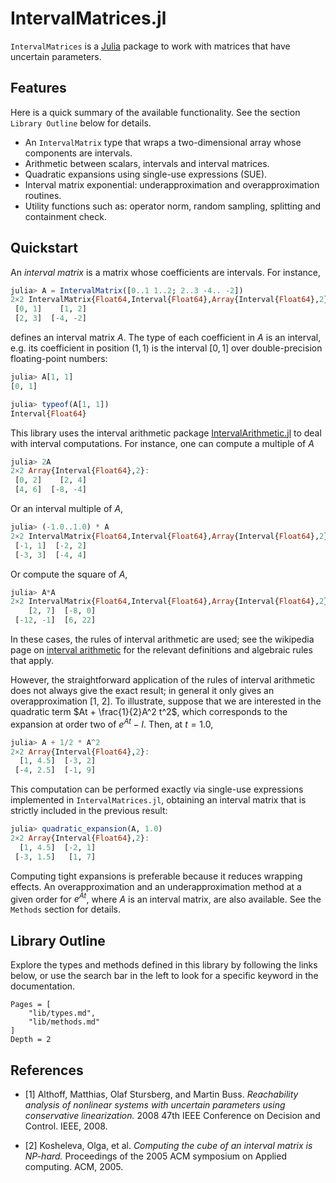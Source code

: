 # IntervalMatrices.jl

`IntervalMatrices` is a [Julia](http://julialang.org) package to work with
matrices that have uncertain parameters.

## Features

Here is a quick summary of the available functionality.
See the section `Library Outline` below for details.

- An `IntervalMatrix` type that wraps a two-dimensional array whose components
  are intervals.
- Arithmetic between scalars, intervals and interval matrices.
- Quadratic expansions using single-use expressions (SUE).
- Interval matrix exponential: underapproximation and overapproximation routines.
- Utility functions such as: operator norm, random sampling, splitting and
  containment check.

## Quickstart

An *interval matrix* is a matrix whose coefficients are intervals. For instance,

```julia
julia> A = IntervalMatrix([0..1 1..2; 2..3 -4.. -2])
2×2 IntervalMatrix{Float64,Interval{Float64},Array{Interval{Float64},2}}:
 [0, 1]    [1, 2]
 [2, 3]  [-4, -2]
```
defines an interval matrix $A$. The type of each coefficient in $A$ is an interval,
e.g. its coefficient in position $(1, 1)$ is the interval $[0, 1]$ over double-precision
floating-point numbers:

```julia
julia> A[1, 1]
[0, 1]

julia> typeof(A[1, 1])
Interval{Float64}
```
This library uses the interval arithmetic package
[IntervalArithmetic.jl](https://github.com/JuliaIntervals/IntervalArithmetic.jl)
to deal with interval computations. For instance, one can compute a multiple
of $A$

```julia
julia> 2A
2×2 Array{Interval{Float64},2}:
 [0, 2]    [2, 4]
 [4, 6]  [-8, -4]
```
Or an interval multiple of $A$,

```julia
julia> (-1.0..1.0) * A
2×2 IntervalMatrix{Float64,Interval{Float64},Array{Interval{Float64},2}}:
 [-1, 1]  [-2, 2]
 [-3, 3]  [-4, 4]
```

Or compute the square of $A$,
```julia
julia> A*A
2×2 IntervalMatrix{Float64,Interval{Float64},Array{Interval{Float64},2}}:
    [2, 7]  [-8, 0]
 [-12, -1]  [6, 22]
```
In these cases, the rules of interval arithmetic are used; see the wikipedia page
on [interval arithmetic](https://en.wikipedia.org/wiki/Interval_arithmetic) for the
relevant definitions and algebraic rules that apply.

However, the straightforward application of the rules of interval arithmetic does
not always give the exact result; in general it only gives an overapproximation [1, 2].
To illustrate, suppose that we are interested in the quadratic term
$At + \frac{1}{2}A^2 t^2$, which corresponds to the expansion at order two of
$e^{At} - I$. Then, at $t = 1.0$,

```julia
julia> A + 1/2 * A^2
2×2 Array{Interval{Float64},2}:
  [1, 4.5]  [-3, 2]
 [-4, 2.5]  [-1, 9]
```
This computation can be performed exactly via single-use expressions implemented
in `IntervalMatrices.jl`, obtaining an interval matrix that is strictly included
in the previous result:

```julia
julia> quadratic_expansion(A, 1.0)
2×2 Array{Interval{Float64},2}:
  [1, 4.5]  [-2, 1]
 [-3, 1.5]   [1, 7]
```
Computing tight expansions is preferable because it reduces wrapping effects.
An overapproximation and an underapproximation method at a given order for
$e^{At}$, where $A$ is an interval matrix, are also available. See the `Methods`
section for details.

## Library Outline

Explore the types and methods defined in this library by following the links below,
or use the search bar in the left to look for a specific keyword in the documentation.

```@contents
Pages = [
    "lib/types.md",
    "lib/methods.md"
]
Depth = 2
```

## References

- [1] Althoff, Matthias, Olaf Stursberg, and Martin Buss. *Reachability analysis of nonlinear systems
      with uncertain parameters using conservative linearization.*
      2008 47th IEEE Conference on Decision and Control. IEEE, 2008.

- [2] Kosheleva, Olga, et al. *Computing the cube of an interval matrix is NP-hard.*
      Proceedings of the 2005 ACM symposium on Applied computing. ACM, 2005.
